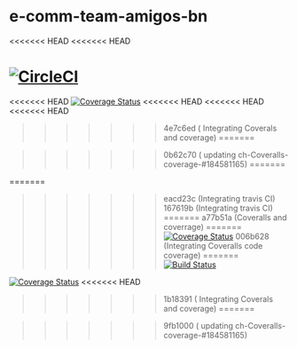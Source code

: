 # e-comm-team-amigos-bn
<<<<<<< HEAD
<<<<<<< HEAD

[![CircleCI](https://circleci.com/gh/atlp-rwanda/e-comm-team-amigos-bn.svg?style=svg&circle-token=98f879ef16fb4e3428dcc029a5d03636afbeb563)](https://github.com/atlp-rwanda/e-comm-team-amigos-bn/pulls)
=======

<<<<<<< HEAD
[![Coverage Status](https://coveralls.io/repos/github/atlp-rwanda/e-comm-team-amigos-bn/badge.svg?branch=main)](https://coveralls.io/github/atlp-rwanda/e-comm-team-amigos-bn?branch=main)
<<<<<<< HEAD
<<<<<<< HEAD
<<<<<<< HEAD
>>>>>>> 4e7c6ed ( Integrating Coverals and coverage)
=======

>>>>>>> 0b62c70 ( updating ch-Coveralls-coverage-#184581165)
=======

=======
>>>>>>> eacd23c (Integrating travis CI)
>>>>>>> 167619b (Integrating travis CI)
=======
>>>>>>> a77b51a (Coveralls and coverrage)
=======
[![Coverage Status](https://coveralls.io/repos/github/atlp-rwanda/e-comm-team-amigos-bn/badge.svg?branch=develop)](https://coveralls.io/github/atlp-rwanda/e-comm-team-amigos-bn?branch=develop)
>>>>>>> 006b628 (Integrating Coveralls code coverage)
=======
[![Build Status](https://app.travis-ci.com/atlp-rwanda/e-comm-team-amigos-bn.svg?token=xBkhJqkvEJQT91y8VN21&branch=develop)](https://app.travis-ci.com/atlp-rwanda/e-comm-team-amigos-bn)

[![Coverage Status](https://coveralls.io/repos/github/atlp-rwanda/e-comm-team-amigos-bn/badge.svg?branch=main)](https://coveralls.io/github/atlp-rwanda/e-comm-team-amigos-bn?branch=main)
<<<<<<< HEAD
>>>>>>> 1b18391 ( Integrating Coverals and coverage)
=======

>>>>>>> 9fb1000 ( updating ch-Coveralls-coverage-#184581165)
